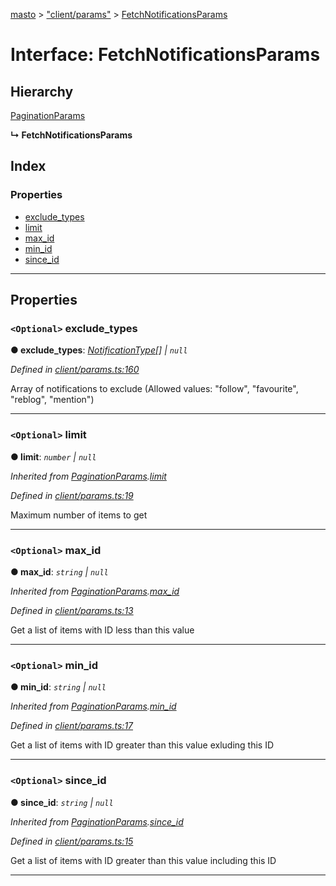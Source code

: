 [masto](../README.md) > ["client/params"](../modules/_client_params_.md) > [FetchNotificationsParams](../interfaces/_client_params_.fetchnotificationsparams.md)

# Interface: FetchNotificationsParams

## Hierarchy

 [PaginationParams](_client_params_.paginationparams.md)

**↳ FetchNotificationsParams**

## Index

### Properties

* [exclude_types](_client_params_.fetchnotificationsparams.md#exclude_types)
* [limit](_client_params_.fetchnotificationsparams.md#limit)
* [max_id](_client_params_.fetchnotificationsparams.md#max_id)
* [min_id](_client_params_.fetchnotificationsparams.md#min_id)
* [since_id](_client_params_.fetchnotificationsparams.md#since_id)

---

## Properties

<a id="exclude_types"></a>

### `<Optional>` exclude_types

**● exclude_types**: *[NotificationType](../modules/_entities_notification_.md#notificationtype)[] \| `null`*

*Defined in [client/params.ts:160](https://github.com/neet/masto.js/blob/84b2118/src/client/params.ts#L160)*

Array of notifications to exclude (Allowed values: "follow", "favourite", "reblog", "mention")

___
<a id="limit"></a>

### `<Optional>` limit

**● limit**: *`number` \| `null`*

*Inherited from [PaginationParams](_client_params_.paginationparams.md).[limit](_client_params_.paginationparams.md#limit)*

*Defined in [client/params.ts:19](https://github.com/neet/masto.js/blob/84b2118/src/client/params.ts#L19)*

Maximum number of items to get

___
<a id="max_id"></a>

### `<Optional>` max_id

**● max_id**: *`string` \| `null`*

*Inherited from [PaginationParams](_client_params_.paginationparams.md).[max_id](_client_params_.paginationparams.md#max_id)*

*Defined in [client/params.ts:13](https://github.com/neet/masto.js/blob/84b2118/src/client/params.ts#L13)*

Get a list of items with ID less than this value

___
<a id="min_id"></a>

### `<Optional>` min_id

**● min_id**: *`string` \| `null`*

*Inherited from [PaginationParams](_client_params_.paginationparams.md).[min_id](_client_params_.paginationparams.md#min_id)*

*Defined in [client/params.ts:17](https://github.com/neet/masto.js/blob/84b2118/src/client/params.ts#L17)*

Get a list of items with ID greater than this value exluding this ID

___
<a id="since_id"></a>

### `<Optional>` since_id

**● since_id**: *`string` \| `null`*

*Inherited from [PaginationParams](_client_params_.paginationparams.md).[since_id](_client_params_.paginationparams.md#since_id)*

*Defined in [client/params.ts:15](https://github.com/neet/masto.js/blob/84b2118/src/client/params.ts#L15)*

Get a list of items with ID greater than this value including this ID

___

